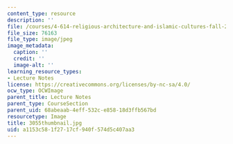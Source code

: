 ```yaml
---
content_type: resource
description: ''
file: /courses/4-614-religious-architecture-and-islamic-cultures-fall-2002/a1153c581f2717cf940f574d5c407aa3_3055thumbnail.jpg
file_size: 76163
file_type: image/jpeg
image_metadata:
  caption: ''
  credit: ''
  image-alt: ''
learning_resource_types:
- Lecture Notes
license: https://creativecommons.org/licenses/by-nc-sa/4.0/
ocw_type: OCWImage
parent_title: Lecture Notes
parent_type: CourseSection
parent_uid: 68abeaab-4eff-532c-e858-18d3ffb567bd
resourcetype: Image
title: 3055thumbnail.jpg
uid: a1153c58-1f27-17cf-940f-574d5c407aa3
---
```

